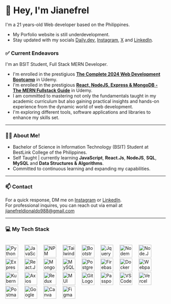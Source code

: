 # 👋 Hey, I'm Jianefrel
<!--<a href="https://app.daily.dev/jianefrel"><img src="https://api.daily.dev/devcards/v2/ZZLpdij3xSX9bASldSl3o.png?type=default&r=sjb" width="356" alt="JianefrelDionaldo's Dev Card"/></a> -->


I'm a 21 years-old Web developer based on the Philippines.
- My Porfolio website is still underdevelopment.
- Stay updated with my socials [Daily.dev](https://app.daily.dev/jianefrel), [Instagram](https://www.instagram.com/jn_devz/), [X](https://x.com/Jianefrel_D) and [LinkedIn](https://www.linkedin.com/in/jianefrel-dionaldo/).

### ✅ Current Endeavors
I'm an BSIT Student, Full Stack MERN Developer. 
- I'm enrolled in the prestigiuos [**The Complete 2024 Web Development Bootcamp**](https://www.udemy.com/course/the-complete-web-development-bootcamp/?kw=The+complete+2024&src=sac&couponCode=ST10MT8624) in Udemy.
- I'm enrolled in the prestigious [**React, NodeJS, Express & MongoDB - The MERN Fullstack Guide**](https://www.udemy.com/course/react-nodejs-express-mongodb-the-mern-fullstack-guide/?kw=React%2C+NodeJS%2C+Express+%26+MongoDB+-+The+MERN+Fullstack+Guide&src=sac&couponCode=ST10MT8624) in Udemy.
- I am committed to mastering not only the fundamentals taught in my academic curriculum but also gaining practical insights and hands-on experience from the dynamic world of web development.
- I'm exploring different tools, software applications and libraries to enhance my skills set. 
 
--- 
### 👨‍💻 About Me!
- Bachelor of Science in Information Technology (BSIT) Student at BestLink College of the Philippines.
- Self Taught | currently learning **JavaScript**, **React.Js**, **NodeJS**, **SQL**, **MySQL** and **Data Structures & Algorithms**.
- Committed to continuous learning and expanding my capabilities.

---

### 📫 Contact

For a quick response, DM me on [Instagram](https://www.instagram.com/jian.dionaldo/) or [LinkedIn](https://www.linkedin.com/in/jianefrel-dionaldo/).<br>
For professional inquires, you can reach out via email at [jianefreldionaldo988@gmail.com](mailto:jianefreldionaldo988@gmail.com) 

---

### 💻  My Tech Stack

<br clear="both">

<div align="left">
 <a href="https://www.python.org/" target="_blank"><img src="https://cdn.jsdelivr.net/gh/devicons/devicon@latest/icons/python/python-original.svg" height="40" alt="Python Logo" /></a>
 <img width="12" />
 <a href="https://www.javascript.com/" target="_blank"><img src="https://cdn.jsdelivr.net/gh/devicons/devicon@latest/icons/javascript/javascript-original.svg" height="40" alt="JavaScript Logo" /></a>
 <img width="12" />
 <a href="https://www.npmjs.com/" target="_blank"><img src="https://cdn.jsdelivr.net/gh/devicons/devicon@latest/icons/npm/npm-original-wordmark.svg" height="40" alt="NPM Logoa" /></a>
 <img width="12" />
 <a href="https://tailwindcss.com/" target="_blank"><img src="https://cdn.jsdelivr.net/gh/devicons/devicon@latest/icons/tailwindcss/tailwindcss-original.svg" height="40" alt="Tailwind CSS Logo" /></a>
 <img width="12" />
 <a href="https://getbootstrap.com/" target="_blank"><img src="https://cdn.jsdelivr.net/gh/devicons/devicon@latest/icons/bootstrap/bootstrap-original.svg" height="40" alt="Bootstrap Logo" /></a>
 <img width="12" />
 <a href="https://jquery.com/" target="_blank"><img src="https://cdn.jsdelivr.net/gh/devicons/devicon@latest/icons/jquery/jquery-original.svg" height="40" alt="Jquery Logo" /></a>
 <img width="12" />
 <a href="https://nodemon.io/" target="_blank"><img src="https://cdn.jsdelivr.net/gh/devicons/devicon@latest/icons/nodemon/nodemon-original.svg" height="40" alt="Nodemon Logo" /></a>
 <img width="12" />
 <a href="https://nodejs.org/en" target="_blank"><img src="https://cdn.jsdelivr.net/gh/devicons/devicon@latest/icons/nodejs/nodejs-original.svg" height="40" alt="Node.Js Logo" /></a>
 <img width="12" />
 <a href="https://expressjs.com/" target="_blank"><img src="https://cdn.jsdelivr.net/gh/devicons/devicon@latest/icons/express/express-original.svg" height="40" alt="Express.Js Logo" /></a>
 <img width="12" />
 <a href="https://react.dev/" target="_blank"><img src="https://cdn.jsdelivr.net/gh/devicons/devicon@latest/icons/react/react-original.svg" height="40" alt="React.Js Logo"/></a>
 <img width="12" />
 <a href="https://www.mongodb.com/" target="_blank"><img src="https://cdn.jsdelivr.net/gh/devicons/devicon@latest/icons/mongodb/mongodb-original.svg" height="40" alt="MongoDB Logo" /></a>
 <img width="12" />
 <a href="https://www.mysql.com/" target="_blank"><img src="https://cdn.jsdelivr.net/gh/devicons/devicon@latest/icons/mysql/mysql-original.svg" height="40" alt="MySQL Logo" /></a>
 <img width="12" />
 <a href="https://www.postgresql.org/" target="_blank"><img src="https://cdn.jsdelivr.net/gh/devicons/devicon@latest/icons/postgresql/postgresql-original.svg" height="40" alt="PostgreSQL Logo" /></a>
 <img width="12" />
 <a href="https://firebase.google.com/" target="_blank"><img src="https://cdn.jsdelivr.net/gh/devicons/devicon@latest/icons/firebase/firebase-original.svg" height="40" alt="Firebase Logo" /></a>
<!--  <br clear="both">
 <br clear="both"> -->
 <img width="12" />
 <a href="https://www.docker.com/" target="_blank"><img src="https://cdn.jsdelivr.net/gh/devicons/devicon@latest/icons/docker/docker-original.svg" height="40" alt="Docker Logo" /></a>
 <img width="12" />
 <a href="https://webpack.js.org/" target="_blank"><img src="https://cdn.jsdelivr.net/gh/devicons/devicon@latest/icons/webpack/webpack-original.svg" height="40" alt="Webpack logo" /></a>
 <img width="12" />
 <a href="https://kubernetes.io/" target="_blank"><img src="https://cdn.jsdelivr.net/gh/devicons/devicon@latest/icons/kubernetes/kubernetes-original.svg" height="40" alt="Kubernetes Logo" /></a>
 <img width="12" />
 <a href="https://axios-http.com/" target="_blank"><img src="https://cdn.jsdelivr.net/gh/devicons/devicon@latest/icons/axios/axios-plain.svg" height="40" alt="Axios Logo" /></a>
 <img width="12" />
 <a href="https://redux.js.org/" target="_blank"><img src="https://cdn.jsdelivr.net/gh/devicons/devicon@latest/icons/redux/redux-original.svg" height="40" alt="Redux Logo" /></a>
 <img width="12" />
 <a href="https://mui.com/" target="_blank"><img src="https://cdn.jsdelivr.net/gh/devicons/devicon@latest/icons/materialui/materialui-original.svg" height="40" alt="MUI Logo" /></a>
 <img width="12" />
 <a href="https://git-scm.com/" target="_blank"><img src="https://cdn.jsdelivr.net/gh/devicons/devicon@latest/icons/git/git-original.svg" height="40" alt="Git Logo" /></a>
 <img width="12" />
 <a href="https://www.passportjs.org/" target="_blank"><img src="https://seeklogo.com/images/P/passport-logo-16D89B2F37-seeklogo.com.png" height="40" alt="Passport Js Logo" /></a>
 <img width="12" />
 <a href="https://code.visualstudio.com/" target="_blank"><img src="https://cdn.jsdelivr.net/gh/devicons/devicon@latest/icons/vscode/vscode-original.svg" height="40" alt="VSCode Logo" /></a>
 <img width="12" />
 <a href="https://vercel.com/" target="_blank"><img src="https://cdn.jsdelivr.net/gh/devicons/devicon@latest/icons/vercel/vercel-original.svg" height="40" alt="Vercel Logo" /></a>
 <img width="12" />
 <a href="https://www.postman.com/" target="_blank"><img src="https://cdn.jsdelivr.net/gh/devicons/devicon@latest/icons/postman/postman-original.svg" height="40" alt="Postman Logo" /></a>
 <img width="12" />
 <a href="https://cloud.google.com/" target="_blank"><img src="https://cdn.jsdelivr.net/gh/devicons/devicon@latest/icons/googlecloud/googlecloud-original.svg" height="40" alt="Google Cloud Logo" /></a>
 <img width="12" />
 <a href="https://www.canva.com/" target="_blank"><img src="https://cdn.jsdelivr.net/gh/devicons/devicon@latest/icons/canva/canva-original.svg" height="40" alt="Canva Logo" /></a>
 <img width="12" />
 <a href="https://www.figma.com/" target="_blank"><img src="https://cdn.jsdelivr.net/gh/devicons/devicon@latest/icons/figma/figma-original.svg" height="40" alt="Figma Logo" /></a>
</div>

<!--
![HTML5](https://img.shields.io/badge/html5-%23E34F26.svg?style=for-the-badge&logo=html5&logoColor=white)
![CSS3](https://img.shields.io/badge/css3-%231572B6.svg?style=for-the-badge&logo=css3&logoColor=white)
![JavaScript](https://img.shields.io/badge/javascript-%23323330.svg?style=for-the-badge&logo=javascript&logoColor=%23F7DF1E)
![JQuery](https://img.shields.io/badge/jquery-%23131B28.svg?style=for-the-badge&logo=jquery&logoColor=%2378cff5)
![Bootstrap](https://img.shields.io/badge/bootstrap-%23563D7C.svg?style=for-the-badge&logo=bootstrap&logoColor=white)
![TailwindCSS](https://img.shields.io/badge/tailwind%20css-%2338B2AC.svg?style=for-the-badge&logo=tailwind-css&logoColor=white)
![React](https://img.shields.io/badge/react-%2320232a.svg?style=for-the-badge&logo=react&logoColor=%2361DAFB)
![Node JS](https://img.shields.io/badge/Node%20JS-black?style=for-the-badge&logo=node.js&logoColor=green)
![NPM](https://img.shields.io/badge/NPM-%23CC3534?style=for-the-badge&logo=npm&logoColor=white)
![MySQL](https://img.shields.io/badge/MySQL-%2300758F?style=for-the-badge&logo=MySql&logoColor=white)
![Figma](https://img.shields.io/badge/figma-6527BE.svg?style=for-the-badge&logo=figma&logoColor=white)
![Git](https://img.shields.io/badge/git-%232b3137.svg?style=for-the-badge&logo=git&logoColor=%23F1502F)
![Github](https://img.shields.io/badge/github-%2324292d.svg?style=for-the-badge&logo=github&logoColor=%23ffffff)

-->

<!--
---
### 🚀  Top Lang

![Top Langs](https://github-readme-stats.vercel.app/api/top-langs/?username=JianefrelDionaldo&layout=compact&theme=light) <br>
-->

<!--
---
### 📊  Github Metrics
  <img src="https://github-readme-stats.vercel.app/api?username=JianefrelDionaldo&theme=tokyonight&show_icons=true&hide_border=true&count_private=true" alt="Err-Stats"/>
  <img src="https://github-readme-streak-stats.herokuapp.com?user=JianefrelDionaldo&theme=tokyonight&hide_border=true" alt="Err-stats"/> <br>

---

### 👨‍💻  Profile Visits:

![Profile Views](https://komarev.com/ghpvc/?username=jianefreldionaldo&label=Profile%20views&color=0e75b6&style=flat)
-->
